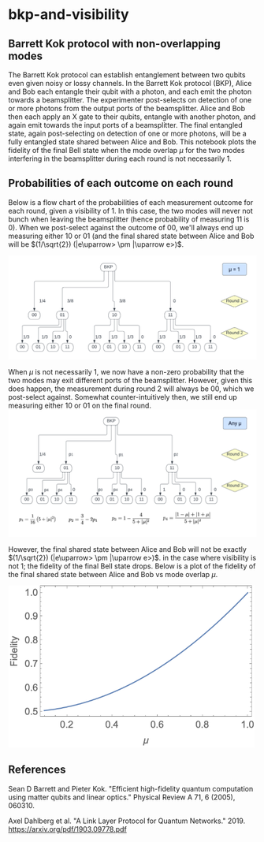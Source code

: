 # bkp-and-visibility
## Barrett Kok protocol with non-overlapping modes

The Barrett Kok protocol can establish entanglement between two qubits even given noisy or lossy channels. In the Barrett Kok protocol (BKP), Alice and Bob each entangle their qubit with a photon, and each emit the photon towards a beamsplitter. The experimenter post-selects on detection of one or more photons from the output ports of the beamsplitter. Alice and Bob then each apply an X gate to their qubits, entangle with another photon, and again emit towards the input ports of a beamsplitter. The final entangled state, again post-selecting on detection of one or more photons, will be a fully entangled state shared between Alice and Bob. This notebook plots the fidelity of the final Bell state when the mode overlap $\mu$ for the two modes interfering in the beamsplitter during each round is not necessarily 1. 


## Probabilities of each outcome on each round
Below is a flow chart of the probabilities of each measurement outcome for each round, given a visibility of 1. In this case, the two modes will never not bunch when leaving the beamsplitter (hence probability of measuring 11 is 0). When we post-select against the outcome of 00, we'll always end up measuring either 10 or 01 (and the final shared state between Alice and Bob will be $(1/\sqrt{2}) (|e\uparrow> \pm |\uparrow e>)$. 

<img src="imgs/BKP.png" width = "600">

When $\mu$ is not necessarily 1, we now have a non-zero probability that the two modes may exit different ports of the beamsplitter. However, given this does happen, the measurement during round 2 will always be 00, which we post-select against. Somewhat counter-intuitively then, we still end up measuring either 10 or 01 on the final round. 
<img src="imgs/BKP2.png" width = "600">

However, the final shared state between Alice and Bob will not be exactly $(1/\sqrt{2}) (|e\uparrow> \pm |\uparrow e>)$.  in the case where visibility is not 1; the fidelity of the final Bell state drops. Below is a plot of the fidelity of the final shared state between Alice and Bob vs mode overlap $\mu$. 

<img src="imgs/fidelitymu.png" width = "500">

## References
Sean D Barrett and Pieter Kok. "Efficient high-fidelity quantum computation using matter qubits and linear optics." Physical Review A 71, 6 (2005), 060310.

Axel Dahlberg et al. "A Link Layer Protocol for Quantum Networks." 2019. https://arxiv.org/pdf/1903.09778.pdf

